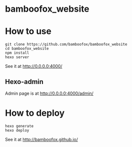 # bamboofox_website

# How to use
```
git clone https://github.com/bamboofox/bamboofox_website
cd bamboofox_website
npm install
hexo server
```
See it at http://0.0.0.0:4000/

## Hexo-admin

Admin page is at http://0.0.0.0:4000/admin/

# How to deploy
```
hexo generate
hexo deploy
```
See it at http://bamboofox.github.io/

